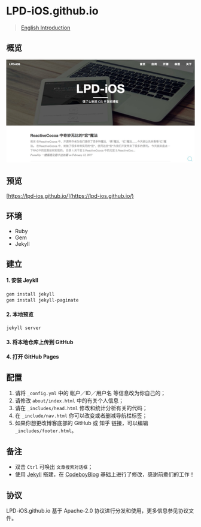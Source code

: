 # LPD-iOS.github.io

> [English Introduction](https://github.com/LPD-iOS/LPD-iOS.github.io/blob/master/README.md)

## 概览

![lpd-ios.github.io](lpd-ios.github.io.png)

## 预览

[https://lpd-ios.github.io/](https://lpd-ios.github.io/)

## 环境

- Ruby
- Gem
- Jekyll

## 建立

#### 1. 安装 Jeykll
```
gem install jekyll
gem install jekyll-paginate
```
#### 2. 本地预览
```
jekyll server
```
#### 3. 将本地仓库上传到 GitHub
#### 4. 打开 GitHub Pages

## 配置

1. 请将 `_config.yml` 中的 帐户／ID／用户名 等信息改为你自己的；
2. 请修改 `about/index.html` 中的有关个人信息；
3. 请在 `_includes/head.html` 修改和统计分析有关的代码；
4. 在 `_include/nav.html` 你可以改变或者删减导航栏标签；
5. 如果你想更改博客底部的 GitHub 或 知乎 链接，可以编辑 `_includes/footer.html`。

## 备注

- 双击 `Ctrl` 可唤出 `文章搜索对话框`；
- 使用 [Jekyll](https://github.com/jekyll/jekyll) 搭建，在 [CodeboyBlog](https://github.com/androiddevelop/CodeboyBlog) 基础上进行了修改，感谢前辈们的工作！

## 协议

LPD-iOS.github.io 基于 Apache-2.0 协议进行分发和使用，更多信息参见协议文件。

